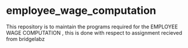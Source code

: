 # employee_wage_computation

This repository is to maintain the programs required for the EMPLOYEE WAGE COMPUTATION , this is done with respect to assignment recieved from bridgelabz

